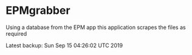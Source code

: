 # EPMgrabber
Using a database from the EPM app this application scrapes the files as required


Latest backup: Sun Sep 15 04:26:02 UTC 2019
